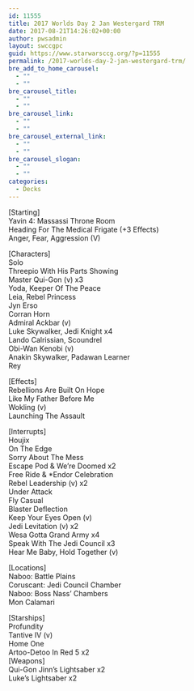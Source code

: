 ```yaml
---
id: 11555
title: 2017 Worlds Day 2 Jan Westergard TRM
date: 2017-08-21T14:26:02+00:00
author: pwsadmin
layout: swccgpc
guid: https://www.starwarsccg.org/?p=11555
permalink: /2017-worlds-day-2-jan-westergard-trm/
bre_add_to_home_carousel:
  - ""
  - ""
bre_carousel_title:
  - ""
  - ""
bre_carousel_link:
  - ""
  - ""
bre_carousel_external_link:
  - ""
  - ""
bre_carousel_slogan:
  - ""
  - ""
categories:
  - Decks
---
```

[Starting]  
Yavin 4: Massassi Throne Room  
Heading For The Medical Frigate (+3 Effects)  
Anger, Fear, Aggression (V)

[Characters]  
Solo  
Threepio With His Parts Showing  
Master Qui-Gon (v) x3  
Yoda, Keeper Of The Peace  
Leia, Rebel Princess  
Jyn Erso  
Corran Horn  
Admiral Ackbar (v)  
Luke Skywalker, Jedi Knight x4  
Lando Calrissian, Scoundrel  
Obi-Wan Kenobi (v)  
Anakin Skywalker, Padawan Learner  
Rey

[Effects]  
Rebellions Are Built On Hope  
Like My Father Before Me  
Wokling (v)  
Launching The Assault

[Interrupts]  
Houjix  
On The Edge  
Sorry About The Mess  
Escape Pod & We’re Doomed x2  
Free Ride & *Endor Celebration  
Rebel Leadership (v) x2  
Under Attack  
Fly Casual  
Blaster Deflection  
Keep Your Eyes Open (v)  
Jedi Levitation (v) x2  
Wesa Gotta Grand Army x4  
Speak With The Jedi Council x3  
Hear Me Baby, Hold Together (v)

[Locations]  
Naboo: Battle Plains  
Coruscant: Jedi Council Chamber  
Naboo: Boss Nass’ Chambers  
Mon Calamari

[Starships]  
Profundity  
Tantive IV (v)  
Home One  
Artoo-Detoo In Red 5 x2  
[Weapons]  
Qui-Gon Jinn’s Lightsaber x2  
Luke’s Lightsaber x2